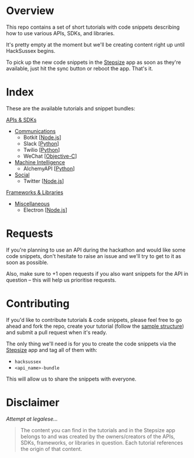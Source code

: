 # Overview

This repo contains a set of short tutorials with code snippets describing how to use various APIs, SDKs, and libraries.

It's pretty empty at the moment but we'll be creating content right up until HackSussex begins.

To pick up the new code snippets in the [Stepsize](http://stepsize.com/?ref=hacksussex) app as soon as they're available, just hit the sync button or reboot the app. That's it.

# Index

These are the available tutorials and snippet bundles:

[APIs & SDKs](https://github.com/Stepsize/tutorials/tree/master/apis_sdks)
- [Communications](https://github.com/Stepsize/tutorials/tree/master/apis_sdks/communications)
  - Botkit [[Node.js](https://github.com/Stepsize/tutorials/blob/master/apis_sdks/communications/botkit_js.md)]
  - Slack [[Python](https://github.com/Stepsize/tutorials/blob/master/apis_sdks/communications/slack_py.md)]
  - Twilio [[Python](https://github.com/Stepsize/tutorials/blob/master/apis_sdks/communications/twilio_py.md)]
  - WeChat [[Objective-C](https://github.com/Stepsize/tutorials/blob/master/apis_sdks/communications/wechat_objc.md)]
- [Machine Intelligence](https://github.com/Stepsize/tutorials/tree/master/apis_sdks/machine_intelligence)
  - AlchemyAPI [[Python](https://github.com/Stepsize/tutorials/blob/master/apis_sdks/machine_intelligence/alchemyapi_py.md)]
- [Social](https://github.com/Stepsize/tutorials/tree/master/apis_sdks/social)
  - Twitter [[Node.js](https://github.com/Stepsize/tutorials/blob/master/apis_sdks/social/twitter_js.md)]

[Frameworks & Libraries](https://github.com/Stepsize/tutorials/tree/master/frameworks_libraries)
- [Miscellaneous](https://github.com/Stepsize/tutorials/tree/master/frameworks_libraries/misc)
  - Electron [[Node.js](https://github.com/Stepsize/tutorials/tree/master/frameworks_libraries/misc/electron_js.md)]

# Requests

If you're planning to use an API during the hackathon and would like some code snippets, don't hesitate to raise an issue and we'll try to get to it as soon as possible.

Also, make sure to +1 open requests if you also want snippets for the API in question – this will help us prioritise requests.

# Contributing

If you'd like to contribute tutorials & code snippets, please feel free to go ahead and fork the repo, create your tutorial (follow the [sample structure](https://github.com/Stepsize/tutorials/blob/master/sample.md)) and submit a pull request when it's ready.

The only thing we'll need is for you to create the code snippets via the [Stepsize](http://stepsize.com/?ref=hacksussex) app and tag all of them with:
- `hacksussex`
- `<api_name>-bundle`

This will allow us to share the snippets with everyone.

# Disclaimer

_Attempt at legalese..._
>The content you can find in the tutorials and in the Stepsize app belongs to and was created by the owners/creators of the APIs, SDKs, frameworks, or libraries in question. Each tutorial references the origin of that content.
